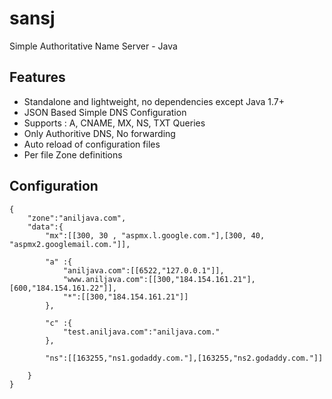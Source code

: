 sansj
=====

Simple Authoritative Name Server - Java

## Features

- Standalone and lightweight, no dependencies except Java 1.7+
- JSON Based Simple DNS Configuration
- Supports : A, CNAME, MX, NS, TXT Queries
- Only Authoritive DNS, No forwarding
- Auto reload of configuration files
- Per file Zone definitions




## Configuration

	{
	    "zone":"aniljava.com", 
	    "data":{	        
	        "mx":[[300, 30 , "aspmx.l.google.com."],[300, 40, "aspmx2.googlemail.com."]],
	        
	        "a" :{
	            "aniljava.com":[[6522,"127.0.0.1"]],
	            "www.aniljava.com":[[300,"184.154.161.21"],[600,"184.154.161.22"]],
	            "*":[[300,"184.154.161.21"]]
	        },
	        
	        "c" :{
	            "test.aniljava.com":"aniljava.com."
	        },
	        
	        "ns":[[163255,"ns1.godaddy.com."],[163255,"ns2.godaddy.com."]]
	        	        
	    }
	}